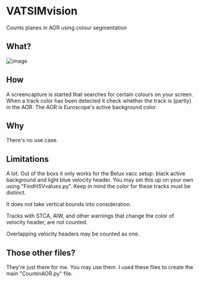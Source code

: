 # VATSIMvision
Counts planes in AOR using colour segmentation

## What?
![image](https://user-images.githubusercontent.com/51272243/153290841-16ed59fa-be9c-4972-945a-bc3ab39db0a1.png)


## How
A screencapture is started that searches for certain colours on your screen. When a track color has been detected it check whether the track is (partly) in the AOR. The AOR is Euroscope's active background color.

## Why
There's no use case.

## Limitations
A lot. Out of the boxs it only works for the Belux vacc setup: black active background and light blue velocity header. You may set this up on your own using "FindHSVvalues.py". 
Keep in mind the color for these tracks must be distinct.

It does not take vertical bounds into consideration. 

Tracks with STCA, AIW, and other warnings that change the color of velocity header, are not counted.

Overlapping velocity headers may be counted as one. 

## Those other files?
They're just there for me. You may use them. I used these files to create the main "CountinAOR.py" file.
